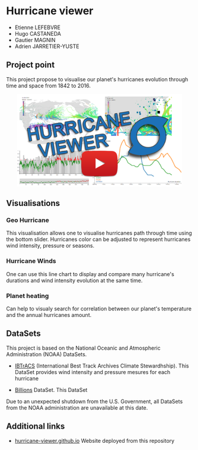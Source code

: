 # Hurricane viewer

 * Etienne LEFEBVRE
 * Hugo CASTANEDA
 * Gautier MAGNIN
 * Adrien JARRETIER-YUSTE
 
## Project point

This project propose to visualise our planet's hurricanes evolution through time and space from 1842 to 2016.

<p align="center">
 <a target="blank" href="https://www.youtube.com/embed/ntWEZHpzz28">
  <img src="/img/Thumbnail.png" height=250>
 </a>
</p>


## Visualisations

### Geo Hurricane

This visualisation allows one to visualise hurricanes path through time using the bottom slider. Hurricanes color can be adjusted to represent hurricanes wind intensity, pressure or seasons.

### Hurricane Winds

One can use this line chart to display and compare many hurricane's durations and wind intensity evolution at the same time.

### Planet heating

Can help to visualy search for correlation between our planet's temperature and the annual hurricanes amount.

## DataSets

This project is based on the National Oceanic and Atmospheric Administration (NOAA) DataSets.

 * [IBTrACS](https://www.ncdc.noaa.gov/ibtracs/) (International Best Track Archives Climate Stewardhship). This DataSet provides wind intensity and pressure mesures for each hurricane
 
 * [Billions](https://www.ncdc.noaa.gov/billions) DataSet. This DataSet 
 
 
Due to an unexpected shutdown from the U.S. Government, all DataSets from the NOAA administration are unavailable at this date.
 
## Additional links

 * [hurricane-viewer.github.io](https://hurricane-viewer.github.io/) Website deployed from this repository
